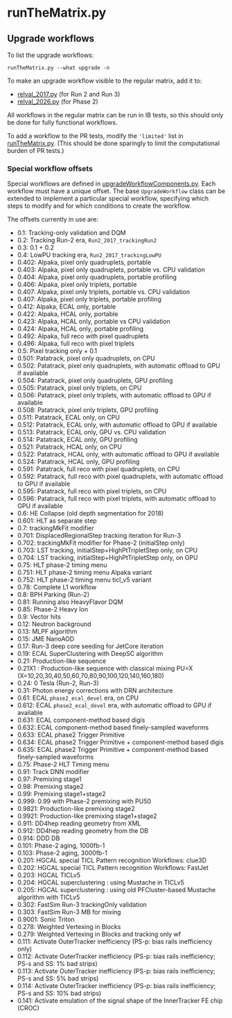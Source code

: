 # runTheMatrix.py

## Upgrade workflows

To list the upgrade workflows:
```
runTheMatrix.py --what upgrade -n
```

To make an upgrade workflow visible to the regular matrix, add it to:
* [relval_2017.py](./python/relval_2017.py) (for Run 2 and Run 3)
* [relval_2026.py](./python/relval_2026.py) (for Phase 2)

All workflows in the regular matrix can be run in IB tests,
so this should only be done for fully functional workflows.

To add a workflow to the PR tests, modify the `'limited'` list in
[runTheMatrix.py](./scripts/runTheMatrix.py).
(This should be done sparingly to limit the computational burden of PR tests.)

### Special workflow offsets

Special workflows are defined in [upgradeWorkflowComponents.py](./python/upgradeWorkflowComponents.py).
Each workflow must have a unique offset.
The base `UpgradeWorkflow` class can be extended to implement a particular special workflow,
specifying which steps to modify and for which conditions to create the workflow.

The offsets currently in use are:
* 0.1: Tracking-only validation and DQM
* 0.2: Tracking Run-2 era, `Run2_2017_trackingRun2`
* 0.3: 0.1 + 0.2
* 0.4: LowPU tracking era, `Run2_2017_trackingLowPU`
* 0.402: Alpaka, pixel only quadruplets, portable
* 0.403: Alpaka, pixel only quadruplets, portable vs. CPU validation
* 0.404: Alpaka, pixel only quadruplets, portable profiling
* 0.406: Alpaka, pixel only triplets, portable
* 0.407: Alpaka, pixel only triplets, portable vs. CPU validation
* 0.407: Alpaka, pixel only triplets, portable profiling
* 0.412: Alpaka, ECAL only, portable
* 0.422: Alpaka, HCAL only, portable
* 0.423: Alpaka, HCAL only, portable vs CPU validation
* 0.424: Alpaka, HCAL only, portable profiling
* 0.492: Alpaka, full reco with pixel quadruplets
* 0.496: Alpaka, full reco with pixel triplets
* 0.5: Pixel tracking only + 0.1
* 0.501: Patatrack, pixel only quadruplets, on CPU
* 0.502: Patatrack, pixel only quadruplets, with automatic offload to GPU if available
* 0.504: Patatrack, pixel only quadruplets, GPU profiling
* 0.505: Patatrack, pixel only triplets, on CPU
* 0.506: Patatrack, pixel only triplets, with automatic offload to GPU if available
* 0.508: Patatrack, pixel only triplets, GPU profiling
* 0.511: Patatrack, ECAL only, on CPU
* 0.512: Patatrack, ECAL only, with automatic offload to GPU if available
* 0.513: Patatrack, ECAL only, GPU vs. CPU validation
* 0.514: Patatrack, ECAL only, GPU profiling
* 0.521: Patatrack, HCAL only, on CPU
* 0.522: Patatrack, HCAL only, with automatic offload to GPU if available
* 0.524: Patatrack, HCAL only, GPU profiling
* 0.591: Patatrack, full reco with pixel quadruplets, on CPU
* 0.592: Patatrack, full reco with pixel quadruplets, with automatic offload to GPU if available
* 0.595: Patatrack, full reco with pixel triplets, on CPU
* 0.596: Patatrack, full reco with pixel triplets, with automatic offload to GPU if available
* 0.6: HE Collapse (old depth segmentation for 2018)
* 0.601: HLT as separate step
* 0.7: trackingMkFit modifier
* 0.701: DisplacedRegionalStep tracking iteration for Run-3
* 0.702: trackingMkFit modifier for Phase-2 (initialStep only)
* 0.703: LST tracking, initialStep+HighPtTripletStep only, on CPU
* 0.704: LST tracking, initialStep+HighPtTripletStep only, on GPU
* 0.75: HLT phase-2 timing menu
* 0.751: HLT phase-2 timing menu Alpaka variant
* 0.752: HLT phase-2 timing menu ticl_v5 variant
* 0.78: Complete L1 workflow
* 0.8: BPH Parking (Run-2)
* 0.81: Running also HeavyFlavor DQM
* 0.85: Phase-2 Heavy Ion
* 0.9: Vector hits
* 0.12: Neutron background
* 0.13: MLPF algorithm
* 0.15: JME NanoAOD
* 0.17: Run-3 deep core seeding for JetCore iteration
* 0.19: ECAL SuperClustering with DeepSC algorithm
* 0.21: Production-like sequence
* 0.21X1 : Production-like sequence with classical mixing PU=X (X=10,20,30,40,50,60,70,80,90,100,120,140,160,180)
* 0.24: 0 Tesla (Run-2, Run-3)
* 0.31: Photon energy corrections with DRN architecture
* 0.61: ECAL `phase2_ecal_devel` era, on CPU
* 0.612: ECAL `phase2_ecal_devel` era, with automatic offload to GPU if available
* 0.631: ECAL component-method based digis
* 0.632: ECAL component-method based finely-sampled waveforms
* 0.633: ECAL phase2 Trigger Primitive
* 0.634: ECAL phase2 Trigger Primitive + component-method based digis
* 0.635: ECAL phase2 Trigger Primitive + component-method based finely-sampled waveforms
* 0.75: Phase-2 HLT Timing menu
* 0.91: Track DNN modifier
* 0.97: Premixing stage1
* 0.98: Premixing stage2
* 0.99: Premixing stage1+stage2
* 0.999: 0.99 with Phase-2 premixing with PU50
* 0.9821: Production-like premixing stage2
* 0.9921: Production-like premixing stage1+stage2
* 0.911: DD4hep reading geometry from XML
* 0.912: DD4hep reading geometry from the DB
* 0.914: DDD DB
* 0.101: Phase-2 aging, 1000fb-1
* 0.103: Phase-2 aging, 3000fb-1
* 0.201: HGCAL special TICL Pattern recognition Workflows: clue3D
* 0.202: HGCAL special TICL Pattern recognition Workflows: FastJet
* 0.203: HGCAL TICLv5
* 0.204: HGCAL superclustering : using Mustache in TICLv5
* 0.205: HGCAL superclustering : using old PFCluster-based Mustache algorithm with TICLv5
* 0.302: FastSim Run-3 trackingOnly validation
* 0.303: FastSim Run-3 MB for mixing
* 0.9001: Sonic Triton
* 0.278: Weighted Vertexing in Blocks
* 0.279: Weighted Vertexing in Blocks and tracking only wf
* 0.111: Activate OuterTracker inefficiency (PS-p: bias rails inefficiency only)
* 0.112: Activate OuterTracker inefficiency (PS-p: bias rails inefficiency; PS-s and SS: 1% bad strips)
* 0.113: Activate OuterTracker inefficiency (PS-p: bias rails inefficiency; PS-s and SS: 5% bad strips)
* 0.114: Activate OuterTracker inefficiency (PS-p: bias rails inefficiency; PS-s and SS: 10% bad strips)
* 0.141: Activate emulation of the signal shape of the InnerTracker FE chip (CROC)

